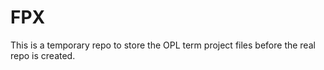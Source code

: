 # FPX

This is a temporary repo to store the OPL term project files before the real repo is created.
